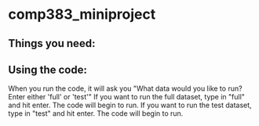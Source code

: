 # comp383_miniproject

## Things you need:
  
  
## Using the code:
  When you run the code, it will ask you "What data would you like to run? Enter either 'full' or 'test'"
  If you want to run the full dataset, type in "full" and hit enter. The code will begin to run.
  If you want to run the test dataset, type in "test" and hit enter. The code will begin to run.
